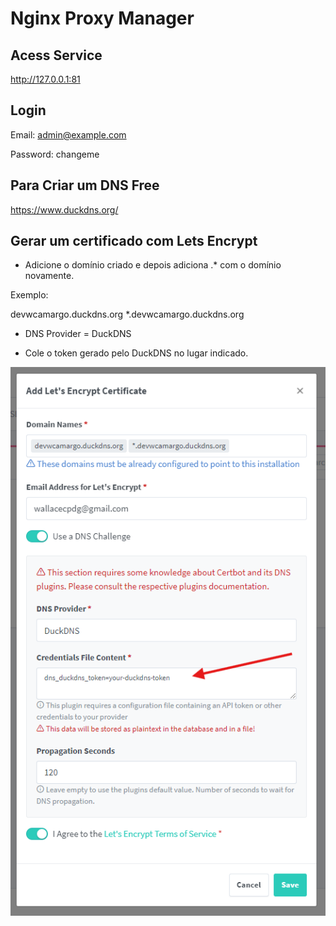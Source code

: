 # Nginx Proxy Manager

## Acess Service
http://127.0.0.1:81

## Login
Email:    admin@example.com

Password: changeme

## Para Criar um DNS Free
https://www.duckdns.org/

## Gerar um certificado com Lets Encrypt

- Adicione o domínio criado e depois adiciona .* com o domínio novamente.

Exemplo:

devwcamargo.duckdns.org *.devwcamargo.duckdns.org

- DNS Provider = DuckDNS

- Cole o token gerado pelo DuckDNS no lugar indicado.


![image](assets/token-duckdns.png)

